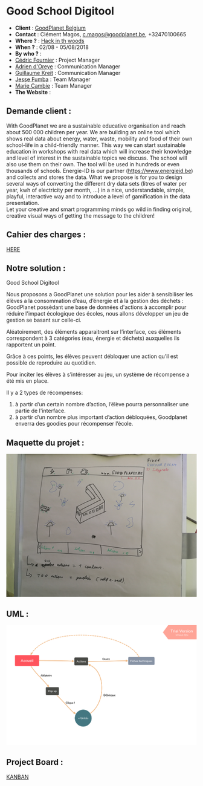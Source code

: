 # Good School Digitool
- **Client** : [GoodPlanet Belgium](http://www.goodplanet.be/fr/index.php)
- **Contact** : Clément Magos, c.magos@goodplanet.be, +32470100665
- **Where ?** : [Hack in th woods](http://www.hackinthewoods.be/)
- **When ?** :  02/08 - 05/08/2018
- **By who ?** : 
- [Cédric Fournier](https://github.com/Cedric-Fournier) : Project Manager
- [Adrien d'Oreye](https://github.com/adridor) : Communication Manager 
- [Guillaume Kreit](https://github.com/Guillaume-Kreit) : Communication Manager
- [Jesse Fumba](https://github.com/JFumba) : Team Manager
- [Marie Cambie](https://github.com/MCambie) : Team Manager
- **The Website** : 

## Demande client : 
With  GoodPlanet  we  are  a  sustainable  educative  organisation  and  reach  about  500  000  children  per  year.  We  are  building  an  online  tool  which  shows  real  data  about  energy,  water,  waste,  mobility  and  food  of  their  own  school-life  in  a  child-friendly  manner.  This  way  we  can  start  sustainable  education  in  workshops  with  real  data  which  will  increase  their  knowledge  and  level  of  interest  in  the  sustainable  topics  we  discuss.  The  school  will  also  use  them  on  their  own.  The  tool  will  be  used  in  hundreds  or  even  thousands  of  schools.  Energie-ID  is  our  partner  (https://www.energieid.be)  and  collects  and  stores  the  data.  What  we  propose  is  for  you  to  design  several  ways  of  converting  the  different  dry  data  sets  (litres  of  water  per  year,  kwh  of  electricity  per  month,  ...)  in  a  nice,  understandable,  simple,  playful,  interactive  way  and  to  introduce  a  level  of  gamification  in  the  data  presentation.  
Let  your  creative  and  smart  programming  minds  go  wild  in  finding  original,  creative  visual  ways  of  getting  the  message  to  the  children!       

## Cahier des charges : 
[HERE](cdc.docx)

## Notre solution : 
Good School Digitool

Nous proposons a GoodPlanet une solution pour les aider à sensibiliser les élèves a la consommation d’eau, d’énergie et à la gestion des déchets : 
GoodPlanet possèdant une base de données d'actions à accomplir pour réduire l'impact écologique des écoles, nous allons développer un jeu de gestion se basant sur celle-ci.

Aléatoirement, des éléments apparaitront sur l’interface, ces éléments correspondent à 3 catégories (eau, énergie et déchets) auxquelles ils rapportent un point.

Grâce à ces points, les élèves peuvent débloquer une action qu’il est possible de reproduire au quotidien.

Pour inciter les élèves à s’intéresser au jeu, un système de récompense a été mis en place.

Il y a 2 types de récompenses: 
1. à partir d’un certain nombre d’action, l’élève pourra personnaliser une partie de l'interface. 
2. à partir d’un nombre plus important d’action débloquées, Goodplanet enverra des goodies pour récompenser l’école.
 

## Maquette du projet :

![maquette](IMG_20180803_163947.jpg)
## UML :
![UML](UML.png)
## Project Board : 
[KANBAN](https://github.com/Cedric-Fournier/Becode-Hackathon-Hack-In-The-Woods-2018/projects/1)

